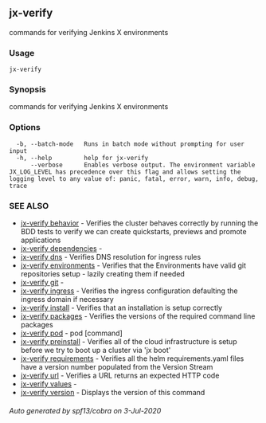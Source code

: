 ## jx-verify

commands for verifying Jenkins X environments

### Usage

```
jx-verify
```

### Synopsis

commands for verifying Jenkins X environments

### Options

```
  -b, --batch-mode   Runs in batch mode without prompting for user input
  -h, --help         help for jx-verify
      --verbose      Enables verbose output. The environment variable JX_LOG_LEVEL has precedence over this flag and allows setting the logging level to any value of: panic, fatal, error, warn, info, debug, trace
```

### SEE ALSO

* [jx-verify behavior](jx-verify_behavior.md)	 - Verifies the cluster behaves correctly by running the BDD tests to verify we can create quickstarts, previews and promote applications
* [jx-verify dependencies](jx-verify_dependencies.md)	 - 
* [jx-verify dns](jx-verify_dns.md)	 - Verifies DNS resolution for ingress rules
* [jx-verify environments](jx-verify_environments.md)	 - Verifies that the Environments have valid git repositories setup - lazily creating them if needed
* [jx-verify git](jx-verify_git.md)	 - 
* [jx-verify ingress](jx-verify_ingress.md)	 - Verifies the ingress configuration defaulting the ingress domain if necessary
* [jx-verify install](jx-verify_install.md)	 - Verifies that an installation is setup correctly
* [jx-verify packages](jx-verify_packages.md)	 - Verifies the versions of the required command line packages
* [jx-verify pod](jx-verify_pod.md)	 - pod [command]
* [jx-verify preinstall](jx-verify_preinstall.md)	 - Verifies all of the cloud infrastructure is setup before we try to boot up a cluster via 'jx boot'
* [jx-verify requirements](jx-verify_requirements.md)	 - Verifies all the helm requirements.yaml files have a version number populated from the Version Stream
* [jx-verify url](jx-verify_url.md)	 - Verifies a URL returns an expected HTTP code
* [jx-verify values](jx-verify_values.md)	 - 
* [jx-verify version](jx-verify_version.md)	 - Displays the version of this command

###### Auto generated by spf13/cobra on 3-Jul-2020
